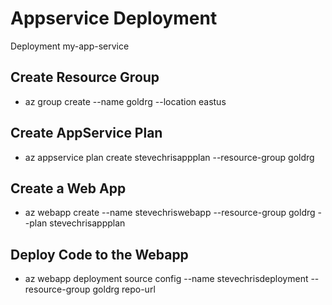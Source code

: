 # Appservice Deployment  
Deployment my-app-service 
## Create Resource Group  
- az group create --name goldrg --location eastus
## Create AppService Plan  
- az appservice plan create stevechrisappplan --resource-group goldrg
## Create a Web App  
- az webapp create --name stevechriswebapp --resource-group goldrg --plan stevechrisappplan
## Deploy Code to the Webapp  
- az webapp deployment source config --name stevechrisdeployment --resource-group goldrg repo-url
